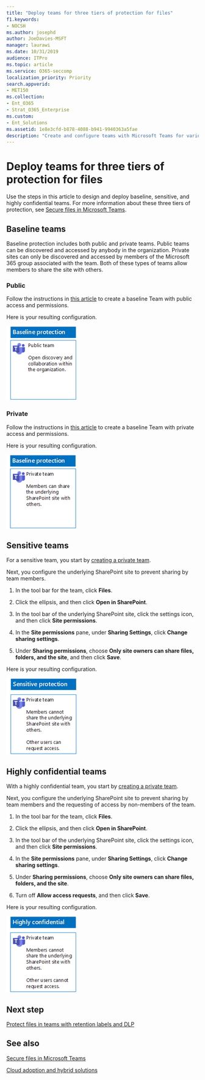 ```yaml
---
title: "Deploy teams for three tiers of protection for files"
f1.keywords:
- NOCSH
ms.author: josephd
author: JoeDavies-MSFT
manager: laurawi
ms.date: 10/31/2019
audience: ITPro
ms.topic: article
ms.service: O365-seccomp
localization_priority: Priority
search.appverid:
- MET150
ms.collection:
- Ent_O365
- Strat_O365_Enterprise
ms.custom:
- Ent_Solutions
ms.assetid: 1e8e3cfd-b878-4088-b941-9940363a5fae
description: "Create and configure teams with Microsoft Teams for various levels of information protection for files."
---
```


# Deploy teams for three tiers of protection for files

Use the steps in this article to design and deploy baseline, sensitive, and highly confidential teams. For more information about these three tiers of protection, see [Secure files in Microsoft Teams](secure-files-in-teams.md).

## Baseline teams

Baseline protection includes both public and private teams. Public teams can be discovered and accessed by anybody in the organization. Private sites can only be discovered and accessed by members of the Microsoft 365 group associated with the team. Both of these types of teams allow members to share the site with others.

### Public

Follow the instructions in [this article](https://support.office.com/article/174adf5f-846b-4780-b765-de1a0a737e2b) to create a baseline Team with public access and permissions.

Here is your resulting configuration.

![Baseline-level protection for a public team.](../../media/baseline-public-team.png)

### Private

Follow the instructions in [this article](https://support.office.com/article/174adf5f-846b-4780-b765-de1a0a737e2b) to create a baseline Team with private access and permissions.

Here is your resulting configuration.

![Baseline-level protection for a private team.](../../media/baseline-private-team.png)

## Sensitive teams

For a sensitive team, you start by [creating a private team](https://support.office.com/article/174adf5f-846b-4780-b765-de1a0a737e2b).

Next, you configure the underlying SharePoint site to prevent sharing by team members.

1. In the tool bar for the team, click **Files**.

2. Click the ellipsis, and then click **Open in SharePoint**.

3. In the tool bar of the underlying SharePoint site, click the settings icon, and then click **Site permissions**.

4. In the **Site permissions** pane, under **Sharing Settings**, click **Change sharing settings**.

5. Under **Sharing permissions**, choose **Only site owners can share files, folders, and the site**, and then click **Save**.

Here is your resulting configuration.

![Sensitive protection for a team.](../../media/sensitive-team.png)

## Highly confidential teams

With a highly confidential team, you start by [creating a private team](https://support.office.com/article/174adf5f-846b-4780-b765-de1a0a737e2b).

Next, you configure the underlying SharePoint site to prevent sharing by team members and the requesting of access by non-members of the team.

1. In the tool bar for the team, click **Files**.

2. Click the ellipsis, and then click **Open in SharePoint**.

3. In the tool bar of the underlying SharePoint site, click the settings icon, and then click **Site permissions**.

4. In the **Site permissions** pane, under **Sharing Settings**, click **Change sharing settings**.

5. Under **Sharing permissions**, choose **Only site owners can share files, folders, and the site**.

6. Turn off **Allow access requests**, and then click **Save**.

Here is your resulting configuration.

![Highly confidential protection for a team.](../../media/highly-confidential-team.png)

## Next step

[Protect files in teams with retention labels and DLP](deploy-teams-retention-DLP.md)

## See also

[Secure files in Microsoft Teams](secure-files-in-teams.md)

[Cloud adoption and hybrid solutions](https://docs.microsoft.com/office365/enterprise/cloud-adoption-and-hybrid-solutions)
